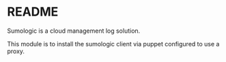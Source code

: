 README
============

Sumologic is a cloud management log solution.

This module is to install the sumologic client via puppet configured to use a proxy.

